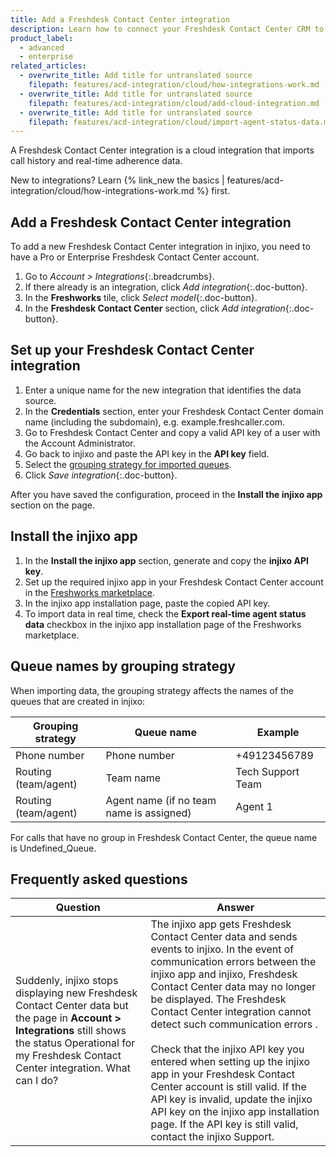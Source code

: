 ```yaml
---
title: Add a Freshdesk Contact Center integration
description: Learn how to connect your Freshdesk Contact Center CRM to injixo to import data.
product_label:
  - advanced
  - enterprise
related_articles:
  - overwrite_title: Add title for untranslated source
    filepath: features/acd-integration/cloud/how-integrations-work.md
  - overwrite_title: Add title for untranslated source
    filepath: features/acd-integration/cloud/add-cloud-integration.md
  - overwrite_title: Add title for untranslated source
    filepath: features/acd-integration/cloud/import-agent-status-data.md
---
```


A Freshdesk Contact Center integration is a cloud integration that imports call history and real-time adherence data.

New to integrations? Learn {% link_new the basics | features/acd-integration/cloud/how-integrations-work.md %} first.

## Add a Freshdesk Contact Center integration

To add a new Freshdesk Contact Center integration in injixo, you need to have a Pro or Enterprise Freshdesk Contact Center account.

1. Go to _Account > Integrations_{:.breadcrumbs}.
2. If there already is an integration, click _Add integration_{:.doc-button}.
3. In the **Freshworks** tile, click _Select model_{:.doc-button}.
4. In the **Freshdesk Contact Center** section, click _Add integration_{:.doc-button}.

## Set up your Freshdesk Contact Center integration

1. Enter a unique name for the new integration that identifies the data source.
2. In the **Credentials** section, enter your Freshdesk Contact Center domain name (including the subdomain), e.g. example.freshcaller.com.
3. Go to Freshdesk Contact Center and copy a valid API key of a user with the Account Administrator.
4. Go back to injixo and paste the API key in the **API key** field.
5. Select the [grouping strategy for imported queues](#queue-names-by-grouping-strategy).
6. Click _Save integration_{:.doc-button}.

After you have saved the configuration, proceed in the **Install the injixo app** section on the page.

## Install the injixo app

1. In the **Install the injixo app** section, generate and copy the **injixo API key**.
2. Set up the required injixo app in your Freshdesk Contact Center account in the [Freshworks marketplace](https://www.freshworks.com/apps/injixo_1).
3. In the injixo app installation page, paste the copied API key.
4. To import data in real time, check the **Export real-time agent status data** checkbox in the injixo app installation page of the Freshworks marketplace.

## Queue names by grouping strategy

When importing data, the grouping strategy affects the names of the queues that are created in injixo:

| Grouping strategy    | Queue name                               | Example           |
| -------------------- | ---------------------------------------- | ----------------- |
| Phone number         | Phone number                             | +49123456789      |
| Routing (team/agent) | Team name                                | Tech Support Team |
| Routing (team/agent) | Agent name (if no team name is assigned) | Agent 1           |

For calls that have no group in Freshdesk Contact Center, the queue name is Undefined_Queue.

## Frequently asked questions

| Question                                                                                                                                                                                                      | Answer                                                                                                                                                                                                                                                                                                                                                                                                                                                                                                                                                                                           |
| ------------------------------------------------------------------------------------------------------------------------------------------------------------------------------------------------------------- | ------------------------------------------------------------------------------------------------------------------------------------------------------------------------------------------------------------------------------------------------------------------------------------------------------------------------------------------------------------------------------------------------------------------------------------------------------------------------------------------------------------------------------------------------------------------------------------------------ |
| Suddenly, injixo stops displaying new Freshdesk Contact Center data but the page in **Account > Integrations** still shows the status Operational for my Freshdesk Contact Center integration. What can I do? | The injixo app gets Freshdesk Contact Center data and sends events to injixo. In the event of communication errors between the injixo app and injixo, Freshdesk Contact Center data may no longer be displayed. The Freshdesk Contact Center integration cannot detect such communication errors .<br><br>Check that the injixo API key you entered when setting up the injixo app in your Freshdesk Contact Center account is still valid. If the API key is invalid, update the injixo API key on the injixo app installation page. If the API key is still valid, contact the injixo Support. |
